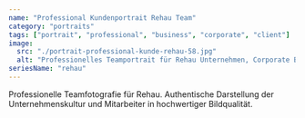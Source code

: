 ```yaml
---
name: "Professional Kundenportrait Rehau Team"
category: "portraits"
tags: ["portrait", "professional", "business", "corporate", "client"]
image:
  src: "./portrait-professional-kunde-rehau-58.jpg"
  alt: "Professionelles Teamportrait für Rehau Unternehmen, Corporate Business Photography Berlin"
seriesName: "rehau"
---
```


Professionelle Teamfotografie für Rehau. Authentische Darstellung der Unternehmenskultur und Mitarbeiter in hochwertiger Bildqualität.
